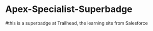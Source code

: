 # Apex-Specialist-Superbadge
#this is a superbadge at Trailhead, the learning site from Salesforce 
